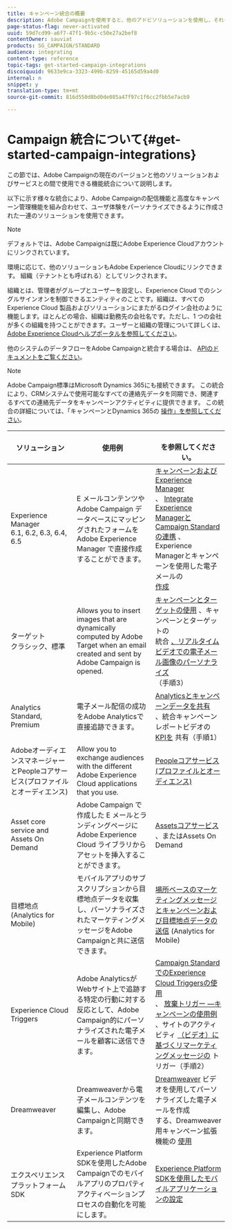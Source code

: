```yaml
---
title: キャンペーン統合の概要
description: Adobe Campaignを使用すると、他のアドビソリューションを使用し、それぞれ異なる機能を組み合わせることができます。
page-status-flag: never-activated
uuid: 59d7cd99-a6f7-47f1-9b5c-c50e27a2bef8
contentOwner: sauviat
products: SG_CAMPAIGN/STANDARD
audience: integrating
content-type: reference
topic-tags: get-started-campaign-integrations
discoiquuid: 9633e9ca-3323-499b-8259-45165d59a4d0
internal: n
snippet: y
translation-type: tm+mt
source-git-commit: 816d550d8bd0de085a47f97c1f6cc2fbb5e7acb9

---
```



# Campaign 統合について{#get-started-campaign-integrations}

この節では、Adobe Campaignの現在のバージョンと他のソリューションおよびサービスとの間で使用できる機能統合について説明します。

以下に示す様々な統合により、Adobe Campaignの配信機能と高度なキャンペーン管理機能を組み合わせて、ユーザ体験をパーソナライズできるように作成された一連のソリューションを使用できます。

>[!NOTE]
>
> デフォルトでは、Adobe Campaignは既にAdobe Experience Cloudアカウントにリンクされています。

環境に応じて、他のソリューションもAdobe Experience Cloudにリンクできます。 組織（テナントとも呼ばれる）としてリンクされます。

組織とは、管理者がグループとユーザーを設定し、Experience Cloud でのシングルサインオンを制御できるエンティティのことです。組織は、すべての Experience Cloud 製品およびソリューションにまたがるログイン会社のように機能します。ほとんどの場合、組織は勤務先の会社名です。ただし、1 つの会社が多くの組織を持つことができます。ユーザーと組織の管理について詳しくは、 [Adobe Experience Cloudヘルプポータルを参照してください](https://marketing.adobe.com/resources/help/ja_JP/mcloud/organizations.html)。

他のシステムのデータフローをAdobe Campaignと統合する場合は、 [APIのドキュメントをご覧ください](../../api/using/get-started-apis.md)。

>[!NOTE]
>
>Adobe Campaign標準はMicrosoft Dynamics 365にも接続できます。 この統合により、CRMシステムで使用可能なすべての連絡先データを同期でき、関連するすべての連絡先データをキャンペーンアクティビティに提供できます。 この統合の詳細については、「キャンペーンとDynamics 365の [操作」を参照してください](../../integrating/using/working-with-campaign-standard-and-microsoft-dynamics-365.md)。


<table> 
 <thead> 
  <tr> 
   <th> ソリューション<br /> </th> 
   <th> 使用例<br /> </th> 
   <th> <br />を参照してください。 </th> 
  </tr> 
 </thead> 
 <tbody> 
  <tr> 
   <td> Experience Manager<br /> 6.1, 6.2, 6.3, 6.4, 6.5<br /> </td> 
   <td> E メールコンテンツや Adobe Campaign データベースにマッピングされたフォームを Adobe Experience Manager で直接作成することができます。<br /> </td> 
   <td> 
     <a href="../../integrating/using/integrating-with-experience-manager.md">キャンペーンおよびExperience Manager</a><br/>、 <a href="https://helpx.adobe.com/experience-manager/6-4/sites/administering/using/campaignstandard.html">Integrate Experience ManagerとCampaign Standardの連携</a> 、Experience Managerとキャンペーンを使用した電子メールの <br/><a href="https://docs.campaign.adobe.com/doc/standard/getting_started/en/ACS_AEM.html">作成</a> 
    </td> 
  </tr> 
  <tr> 
   <td> ターゲット<br /> クラシック、標準<br /> </td> 
   <td> Allows you to insert images that are dynamically computed by Adobe Target when an email created and sent by Adobe Campaign is opened.<br /> </td> 
   <td> 
    <a href="../../integrating/using/about-campaign-target-integration.md">キャンペーンとターゲットの使用</a> 、キャンペーンとターゲットの <br/>統合 <a href="https://marketing.adobe.com/resources/help/ja_JP/target/a4t/c_campaign_and_target.html">、リアルタイムビデオでの電子メール画像のパーソナライズ</a><br/><a href="https://helpx.adobe.com/marketing-cloud/how-to/email-marketing.html"></a> （手順3）
    </td> 
  </tr> 
  <tr> 
   <td> Analytics<br /> Standard, Premium <br /> </td> 
   <td> 電子メール配信の成功をAdobe Analyticsで直接追跡できます。<br /> </td> 
   <td> 
    <a href="../../integrating/using/about-campaign-analytics-integration.md">Analyticsとキャンペーンデータを共有</a><br/>、統合キャンペーンレポートビデオの <a href="https://helpx.adobe.com/marketing-cloud/how-to/email-marketing.html">KPIを</a> 共有（手順1）
    </td> 
  </tr> 
  <tr> 
   <td> AdobeオーディエンスマネージャーとPeopleコアサービス(プロファイルとオーディエンス)<br /> </td> 
   <td> Allow you to exchange audiences with the different Adobe Experience Cloud applications that you use.<br /> </td> 
   <td> <a href="../../integrating/using/about-campaign-audience-manager-or-people-core-service-integration.md">Peopleコアサービス(プロファイルとオーディエンス)</a><br /> </td> 
  </tr> 
  <tr> 
   <td> Asset core service and Assets On Demand<br /> </td> 
   <td> Adobe Campaign で作成した E メールとランディングページに Adobe Experience Cloud ライブラリからアセットを挿入することができます。<br /> </td> 
   <td> <a href="../../integrating/using/working-with-campaign-and-assets-core-service.md">Assetsコアサービス</a> 、またはAssets On Demand<br /> </td> 
  </tr> 
  <tr> 
   <td> 目標地点(Analytics for Mobile)<br /> </td> 
   <td> モバイルアプリのサブスクリプションから目標地点データを収集し、パーソナライズされたマーケティングメッセージをAdobe Campaignと共に送信できます。<br /> </td> 
   <td> <a href="../../integrating/using/about-campaign-points-of-interest-data-integration.md">場所ベースのマーケティングメッセージとキャンペーンおよび目標地点データの送信</a> (Analytics for Mobile)<br /> </td> 
  </tr> 
  <tr> 
   <td> Experience Cloud Triggers<br /> </td> 
   <td> Adobe AnalyticsがWebサイト上で追跡する特定の行動に対する反応として、Adobe Campaign的にパーソナライズされた電子メールを顧客に送信できます。<br /> </td> 
   <td> 
    <a href="../../integrating/using/about-adobe-experience-cloud-triggers.md">Campaign StandardでのExperience Cloud Triggersの使用</a><br/>、 <a href="../../integrating/using/abandonment-triggers-use-cases.md">放棄トリガー —キャンペーンの使用例</a><br/>、サイトのアクティビティ <a href="https://helpx.adobe.com/marketing-cloud/how-to/email-marketing.html">（ビデオ）に基づくリマーケティングメッセージの</a> トリガー（手順2）
    </td> 
  </tr> 
  <tr> 
   <td> Dreamweaver<br /> </td> 
   <td> Dreamweaverから電子メールコンテンツを編集し、Adobe Campaignと同期できます。<br /> </td> 
   <td> 
    <a href="https://docs.adobe.com/content/help/en/campaign-learn/campaign-standard-tutorials/designing-content/email-designer/dreamweaver-integration.html">Dreamweaver</a> ビデオを使用してパーソナライズした電子メールを作成 <br/>する、Dreamweaver用キャンペーン拡張機能の <a href="https://helpx.adobe.com/dreamweaver/using/working-with-dreamweaver-and-campaign.html">使用</a> 
  </td> 
  </tr> 
  <tr> 
   <td> エクスペリエンスプラットフォームSDK<br /> </td> 
   <td> Experience Platform SDKを使用したAdobe Campaignでのモバイルアプリのプロパティアクティベーションプロセスの自動化を可能にします。<br /> </td> 
   <td> <a href="https://helpx.adobe.com/campaign/kb/configuring-app-sdk.html">Experience Platform SDKを使用したモバイルアプリケーションの設定</a><br /> </td> 
  </tr> 
 </tbody> 
</table>

